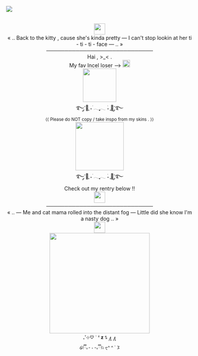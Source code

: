 ![](https://komarev.com/ghpvc/?username=KittenChanCorruptionArc&color=5C162E&style=for-the-badge&label=_ᶻ_𝘇_𐰁_++++&abbreviated=trueb5415c)
<div align="center"> <br />
 <img src="https://file.garden/Zlo7whFY2AfQROME/Tumblr_l_206283575022602.jpg" "width="30" height="30"> <br />
  « .. Back to the kitty , cause she's kinda pretty — I can't stop lookin at her ti - ti - ti - face  — .. » <br /> 
 ───────────────────────────── <br />
 Hai , >_< . <br />
 My fav Incel loser —> <a href="https://github.com/WheresTheExit"><img src="https://file.garden/ZorENG263zPWFUDG/8854cefcff8d8198c260b34e9c8ff1d0b22b758d.gifv" "width="20" height=20" > </a> <br />
<img src="https://file.garden/Zlo7whFY2AfQROME/Tumblr_l_33662805895236.jpg" "width="90" height="90"> <br />
࿐༘་🐺ִֶָ ˖࣪ 𓂃ִִִֶֶֶָָָ𓂃 ࣪˖ ִֶָ🐇་༘࿐ <br />
  <sub/> ⟨⟨ Please do NOT copy / take inspo from my skins . ⟩⟩ </sub> <br />
<img src="https://file.garden/Zlo7whFY2AfQROME/Argenti%201.png" "width="130" height="130"> <br />
  ࿐༘་🐺ִֶָ ˖࣪ 𓂃ִִֶֶָָ𓂃 ࣪˖ ִֶָ🐇་༘࿐<br />
  Check out my rentry below !!<br />
 <a href="https://rentry.co/KittenChanCorruptionArcc"><img src="https://file.garden/Zlo7whFY2AfQROME/Tumblr_l_4374811607490.gif" "width="30" height=30" > </a> <br />
  ───────────────────────────── <br />
  « .. — Me and cat mama rolled into the distant fog — Little did she know I'm a nasty dog .. » <br />
 <img src="https://file.garden/Zlo7whFY2AfQROME/Tumblr_l_206285126638910.jpg" "width="30" height="30"> <br />
  <img src="https://file.garden/Zlo7whFY2AfQROME/bb-removebg-preview.png" "width="270" height="270"> <br />
   <sub/> ₊˚⊹♡ ` ᶻ 𝘇 𐰁   ႔ ႔ </sub> <br />
<sub/>໒꒰ྀི｡- ˕ -｡ྀི꒱১  ᠸ^ ^ ` 𐅠</sub> <br /> <br />
</div>
